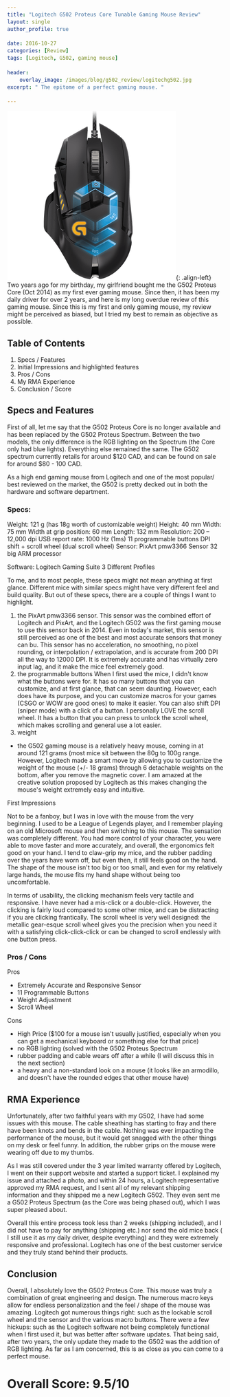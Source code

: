 ```yaml
---
title: "Logitech G502 Proteus Core Tunable Gaming Mouse Review"
layout: single
author_profile: true

date: 2016-10-27
categories: [Review]
tags: [Logitech, G502, gaming mouse]

header:
    overlay_image: /images/blog/g502_review/logitechg502.jpg
excerpt: " The epitome of a perfect gaming mouse. " 

---
```


![image-left](/images/blog/g502_review/mice1.png){: .align-left}
Two years ago for my birthday, my girlfriend bought me the G502 Proteus Core (Oct 2014) as my first ever gaming mouse. Since then, it has been my daily driver for over 2 years, and here is my long overdue review of this gaming mouse. Since this is my first and only gaming mouse, my review might be perceived as biased, but I tried my best to remain as objective as possible. 

## Table of Contents 
1. Specs / Features 
2. Initial Impressions and highlighted features
4. Pros / Cons 
5. My RMA Experience 
6. Conclusion / Score 

## Specs and Features 
First of all, let me say that the G502 Proteus Core is no longer available and has been replaced by the G502 Proteus Spectrum. Between the two models, the only difference is the RGB lighting on the Spectrum (the Core only had blue lights). Everything else remained the same. The G502 spectrum currently retails for around $120 CAD, and can be found on sale for around $80 - 100 CAD. 

As a high end gaming mouse from Logitech and one of the most popular/ best reviewed on the market, the G502 is pretty decked out in both the hardware and software department. 

### Specs: 
Weight: 121 g (has 18g worth of customizable weight) 
Height: 40 mm
Width: 75 mm
Width at grip position: 60 mm
Length: 132 mm
Resolution: 200 – 12,000 dpi
USB report rate: 1000 Hz (1ms)
11 programmable buttons 
DPI shift + scroll wheel (dual scroll wheel)
Sensor: PixArt pmw3366 Sensor 
32 big ARM processor 

Software: 
Logitech Gaming Suite 
3 Different Profiles 

To me, and to most people, these specs might not mean anything at first glance. Different mice with similar specs might have very different feel and build quality. But out of these specs, there are a couple of things I want to highlight. 
1. the PixArt pmw3366 sensor. This sensor was the combined effort of Logitech and PixArt, and the Logitech G502 was the first gaming mouse to use this sensor back in 2014. Even in today's market, this sensor is still perceived as one of the best and most accurate sensors that money can bu. This sensor has no acceleration, no smoothing, no pixel rounding, or interpolation / extrapolation, and is accurate from 200 DPI all the way to 12000 DPI. It is extremely accurate and has virtually zero input lag, and it make the mice feel extremely good. 
2. the programmable buttons
When I first used the mice, I didn't know what the buttons were for. It has so many buttons that you can customize, and at first glance, that can seem daunting. However, each does have its purpose, and you can customize macros for your games (CSGO or WOW are good ones) to make it easier. You can also shift DPI (sniper mode) with a click of a button. I personally LOVE the scroll wheel. It has a button that you can press to unlock the scroll wheel, which makes scrolling and general use a lot easier. 
3. weight
- the G502 gaming mouse is a relatively heavy mouse, coming in at around 121 grams (most mice sit between the 80g to 100g range. However, Logitech made a smart move by allowing you to customize the weight of the mouse (+/- 18 grams) through 6 detachable weights on the bottom, after you remove the magnetic cover. I am amazed at the creative solution proposed by Logitech as this makes changing the mouse's weight extremely easy and intuitive. 

First Impressions 

Not to be a fanboy, but I was in love with the mouse from the very beginning. I used to be a League of Legends player, and I remember playing on an old Microsoft mouse and then switching to this mouse. The sensation was completely different. You had more control of your character, you were able to move faster and more accurately, and overall, the ergonomics felt good on your hand. I tend to claw-grip my mice, and the rubber padding over the years have worn off, but even then, it still feels good on the hand. The shape of the mouse isn't too big or too small, and even for my relatively large hands, the mouse fits my hand shape without being too uncomfortable. 

In terms of usability, the clicking mechanism feels very tactile and responsive. I have never had a mis-click or a double-click. However, the clicking is fairly loud compared to some other mice, and can be distracting if you are clicking frantically. 
The scroll wheel is very well designed: the metallic gear-esque scroll wheel gives you the precision when you need it with a satisfying click-click-click or can be changed to scroll endlessly with one button press. 

### Pros / Cons 
Pros 
- Extremely Accurate and Responsive Sensor 
- 11 Programmable Buttons 
- Weight Adjustment 
- Scroll Wheel 

Cons
- High Price ($100 for a mouse isn't usually justified, especially when you can get a mechanical keyboard or something else for that price) 
- no RGB lighting (solved with the G502 Proteus Spectrum 
- rubber padding and cable wears off after a while (I will discuss this in the next section) 
- a heavy and a non-standard look on a mouse (it looks like an armodillo, and doesn't have the rounded edges that other mouse have) 

## RMA Experience 

Unfortunately, after two faithful years with my G502, I have had some issues with this mouse. The cable sheathing has starting to fray and there have been knots and bends in the cable. Nothing was ever impacting the performance of the mouse, but it would get snagged with the other things on my desk or feel funny. In addition, the rubber grips on the mouse were wearing off due to my thumbs. 

As I was still covered under the 3 year limited warranty offered by Logitech, I went on their support website and started a support ticket. I explained my issue and attached a photo, and within 24 hours, a Logitech representative approved my RMA request, and I sent all of my relevant shipping information and they shipped me a new Logitech G502. They even sent me a G502 Proteus Spectrum (as the Core was being phased out), which I was super pleased about. 

Overall this entire process took less than 2 weeks (shipping included), and I did not have to pay for anything (shipping etc.) nor send the old mice back ( I still use it as my daily driver, despite everything) and they were extremely responsive and professional. Logitech has one of the best customer service and they truly stand behind their products. 

## Conclusion 

Overall, I absolutely love the G502 Proteus Core. This mouse was truly a combination of great engineering and design. The numerous macro keys allow for endless personalization and the feel / shape of the mouse was amazing. Logitech got numerous things right: such as the lockable scroll wheel and the sensor and the various macro buttons. There were a few hickups: such as the Logitech software not being completely functional when I first used it, but was better after software updates. That being said, after two years, the only update they made to the G502 was the addition of RGB lighting. As far as I am concerned, this is as close as you can come to a perfect mouse. 

# Overall Score: 9.5/10 
